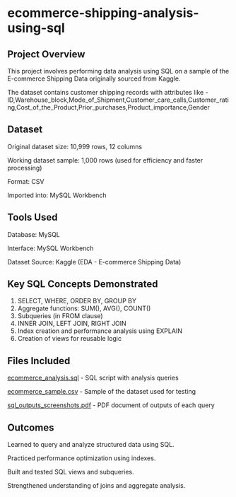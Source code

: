 # ecommerce-shipping-analysis-using-sql

## Project Overview
This project involves performing data analysis using SQL on a sample of the E-commerce Shipping Data originally sourced from Kaggle. 

The dataset contains customer shipping records with attributes like - 
ID,Warehouse_block,Mode_of_Shipment,Customer_care_calls,Customer_rating,Cost_of_the_Product,Prior_purchases,Product_importance,Gender

## Dataset
Original dataset size: 10,999 rows, 12 columns

Working dataset sample: 1,000 rows (used for efficiency and faster processing)

Format: CSV

Imported into: MySQL Workbench

## Tools Used
Database: MySQL

Interface: MySQL Workbench

Dataset Source: Kaggle (EDA - E-commerce Shipping Data)

## Key SQL Concepts Demonstrated
1. SELECT, WHERE, ORDER BY, GROUP BY
2. Aggregate functions: SUM(), AVG(), COUNT()
3. Subqueries (in FROM clause)
4. INNER JOIN, LEFT JOIN, RIGHT JOIN
5. Index creation and performance analysis using EXPLAIN
6. Creation of views for reusable logic

## Files Included
<a href="https://github.com/Kavya-Rajeev/ecommerce-shipping-analysis-using-sql/blob/main/ecommerce%20shipping%20analysis.sql">ecommerce_analysis.sql</a> - SQL script with analysis queries

<a href="https://github.com/Kavya-Rajeev/ecommerce-shipping-analysis-using-sql/blob/main/commerce%20shipping%20data-%20sample.csv">ecommerce_sample.csv</a> - Sample of the dataset used for testing

<a href="https://github.com/Kavya-Rajeev/ecommerce-shipping-analysis-using-sql/blob/main/sql%20outputs%20screenshots.pdf">sql_outputs_screenshots.pdf</a> - PDF document of outputs of each query

## Outcomes
Learned to query and analyze structured data using SQL.

Practiced performance optimization using indexes.

Built and tested SQL views and subqueries.

Strengthened understanding of joins and aggregate analysis.
